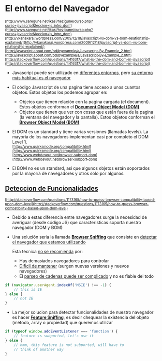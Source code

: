 # El entorno del Navegador

<sub>[http://www.saregune.net/ikasi/hezigune/curso.php?curso=javascript&leccion=js_intro_dom](http://www.saregune.net/ikasi/hezigune/curso.php?curso=javascript&leccion=js_intro_dom)</sub>  
<sub>[http://vkanakaraj.wordpress.com/2009/12/18/javascript-vs-dom-vs-bom-relationship-explained/](http://vkanakaraj.wordpress.com/2009/12/18/javascript-vs-dom-vs-bom-relationship-explained/)</sub>  
<sub>[http://javascript.about.com/od/byexample/a/Javascript-By-Example_2.htm](http://javascript.about.com/od/byexample/a/Javascript-By-Example_2.htm)</sub>  
<sub>[http://stackoverflow.com/questions/4416317/what-is-the-dom-and-bom-in-javascript](http://stackoverflow.com/questions/4416317/what-is-the-dom-and-bom-in-javascript)</sub>  

- Javascript puede ser utilizado en [diferentes entornos](http://en.wikipedia.org/wiki/JavaScript#Uses_outside_web_pages), pero [su entorno más habitual es el navegador](https://developer.mozilla.org/en/JavaScript_technologies_overview)  

- El código Javascript de una pagina tiene acceso a unos cuantos objetos. Estos objetos los podemos agrupar en:
    - Objetos que tienen relación con la pagina cargada (el document). Estos objetos conforman el **[Document Object Model (DOM)](https://github.com/juanmaguitar/training-frontend-docs/tree/master/entorno_navegador/DOM)**
    - Objetos que tienen que ver con cosas que están fuera de la pagina (la ventana del navegador y la pantalla). Estos objetos conforman el **[Browser Object Model (BOM)](https://github.com/juanmaguitar/training-frontend-docs/tree/master/entorno_navegador/BOM)**

- El DOM es un standard y tiene varias versiones (llamadas levels). La mayoria de los navegadores implementan casi por completo el DOM Level 1.  
<sub>[http://www.quirksmode.org/compatibility.html](http://www.quirksmode.org/compatibility.html)</sub>  
<sub>[http://www.webdevout.net/browser-subport-dom](http://www.webdevout.net/browser-subport-dom)</sub>

- El BOM no es un standard, asi que algunos objetos están soportados por la mayoría de navegadores y otros solo por algunos.


## [Deteccion de Funcionalidades](https://developer.mozilla.org/en/Browser_Detection_and_Cross_Browser_Support)

<sub>[http://stackoverflow.com/questions/1173165/how-to-guess-browser-compatibility-based-upon-dom-level](http://stackoverflow.com/questions/1173165/how-to-guess-browser-compatibility-based-upon-dom-level)</sub>  

- Debido a estas diferencia entre navegadores surge la necesidad de averiguar (desde código JS) que caracteristicas soporta nuestro navegador (DOM y BOM)

- Una solución seria la llamada [**Browser Sniffing**](http://en.wikipedia.org/wiki/Browser_sniffing) que consiste en [detectar el navegador que estamos utilizando](http://www.quirksmode.org/js/detect.html)  

    Esta técnica [no se recomienda](http://blogs.sitepoint.com/why-browser-sniffing-stinks/) por:
    - Hay demasiados navegadores para controlar
    - [Dificil de mantener](http://www.jibbering.com/faq/notes/detect-browser/) (surgen nuevas versiones y nuevos navegadores)
    - El [parseo de cadenas puede ser complicado](http://www.howtocreate.co.uk/tutorials/jsexamples/sniffer.html) y no es fiable del todo

```javascript
if (navigator.userAgent.indexOf('MSIE') !== -1) {
    // this is IE
} else {
    // not IE
}
```

- La mejor solucion para detectar funcionalidades de nuestro navegador es hacer [**Feature Sniffing**](http://www.quirksmode.org/js/subport.html), es decir chequear la existencia del objeto (método, array o propiedad) que queremos utilizar  

```javascript
if (typeof window.addEventListener === 'function') {
    // feature is subported, let's use it
} else {
    // hmm, this feature is not subported, will have to
    // think of another way
}
```


